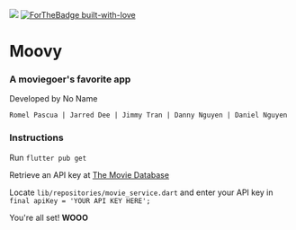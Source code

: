 ![](https://i.gyazo.com/457f5fed0a30eefcdf5badf2fd696657.png)
[![ForTheBadge built-with-love](http://ForTheBadge.com/images/badges/built-with-love.svg)](https://GitHub.com/rmpsc/)

# Moovy

### A moviegoer's favorite app

Developed by No Name

`Romel Pascua | Jarred Dee | Jimmy Tran | Danny Nguyen | Daniel Nguyen`

### Instructions

Run `flutter pub get`

Retrieve an API key at [The Movie Database](https://www.themoviedb.org/)

Locate `lib/repositories/movie_service.dart` and enter your API key in `final apiKey = 'YOUR API KEY HERE';`

You're all set! **WOOO**
